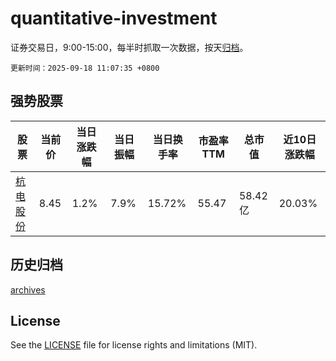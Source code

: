 # quantitative-investment

证券交易日，9:00-15:00，每半时抓取一次数据，按天[归档](archives)。

`更新时间：2025-09-18 11:07:35 +0800`

## 强势股票

|股票|当前价|当日涨跌幅|当日振幅|当日换手率|市盈率TTM|总市值|近10日涨跌幅|
|----|----|----|----|----|----|----|----|
|[杭电股份](https://xueqiu.com/S/SH603618)|8.45|1.2%|7.9%|15.72%|55.47|58.42亿|20.03%|

## 历史归档

[archives](archives)

## License

See the [LICENSE](LICENSE) file for license rights and limitations (MIT).